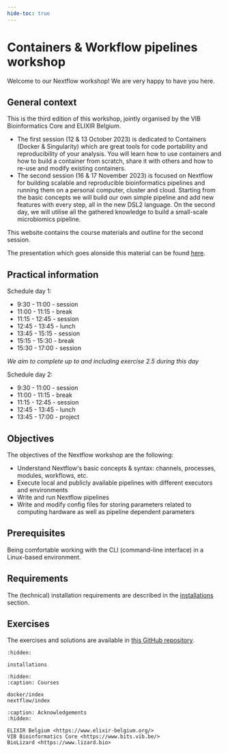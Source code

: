```yaml
---
hide-toc: true
---
```


# Containers & Workflow pipelines workshop

Welcome to our Nextflow workshop! We are very happy to have you here.

## General context

This is the third edition of this workshop, jointly organised by the VIB Bioinformatics Core and ELIXIR Belgium.

- The first session (12 & 13 October 2023) is dedicated to Containers (Docker & Singularity) which are great tools for code portability and reproducibility of your analysis. You will learn how to use containers and how to build a container from scratch, share it with others and how to re-use and modify existing containers.
- The second session (16 & 17 November 2023) is focused on Nextflow for building scalable and reproducible bioinformatics pipelines and running them on a personal computer, cluster and cloud. Starting from the basic concepts we will build our own simple pipeline and add new features with every step, all in the new DSL2 language. On the second day, we will utilise all the gathered knowledge to build a small-scale microbiomics pipeline.

This website contains the course materials and outline for the second session.

The presentation which goes alonside this material can be found [here](https://docs.google.com/presentation/d/1dl7yuVZTKeOKJwXuwTLb1NGWSZKKT0-THyllVtXMFsg/edit?usp=sharing).

## Practical information

Schedule day 1:

- 9:30 - 11:00 - session
- 11:00 - 11:15 - break
- 11:15 - 12:45 - session
- 12:45 - 13:45 - lunch
- 13:45 - 15:15 - session
- 15:15 - 15:30 - break
- 15:30 - 17:00 - session

_We aim to complete up to and including exercise 2.5 during this day_

Schedule day 2:

- 9:30 - 11:00 - session
- 11:00 - 11:15 - break
- 11:15 - 12:45 - session
- 12:45 - 13:45 - lunch
- 13:45 - 17:00 - project

## Objectives

The objectives of the Nextflow workshop are the following:

- Understand Nextflow's basic concepts & syntax: channels, processes, modules, workflows, etc.
- Execute local and publicly available pipelines with different executors and environments
- Write and run Nextflow pipelines
- Write and modify config files for storing parameters related to computing hardware as well as pipeline dependent parameters

## Prerequisites

Being comfortable working with the CLI (command-line interface) in a Linux-based environment.

## Requirements

The (technical) installation requirements are described in the [installations](https://nextflow-workshop.readthedocs.io/en/latest/installations.html) section.

## Exercises

The exercises and solutions are available in [this GitHub repository](https://github.com/vibbits/nextflow-workshop).

```{toctree}
:hidden:

installations

```

```{toctree}
:hidden:
:caption: Courses

docker/index
nextflow/index
```

```{toctree}
:caption: Acknowledgements
:hidden:

ELIXIR Belgium <https://www.elixir-belgium.org/>
VIB Bioinformatics Core <https://www.bits.vib.be/>
BioLizard <https://www.lizard.bio>
```

